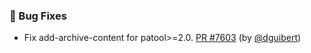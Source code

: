 ### 🐛 Bug Fixes

- Fix add-archive-content for patool>=2.0.  [PR #7603](https://github.com/datalad/datalad/pull/7603) (by [@dguibert](https://github.com/dguibert))
